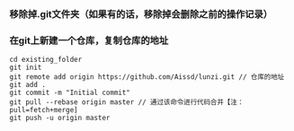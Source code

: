 ### 移除掉.git文件夹（如果有的话，移除掉会删除之前的操作记录）

### 在git上新建一个仓库，复制仓库的地址

```
cd existing_folder
git init
git remote add origin https://github.com/Aissd/lunzi.git // 仓库的地址
git add .
git commit -m "Initial commit"
git pull --rebase origin master // 通过该命令进行代码合并【注：pull=fetch+merge]
git push -u origin master
```
